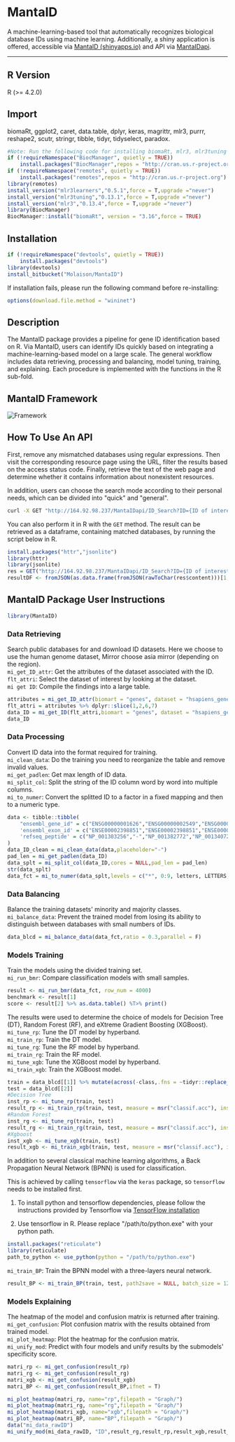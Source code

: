 # MantaID

A machine-learning-based tool that automatically recognizes biological database IDs using machine learning. Additionally, a shiny application is offered, accessible via [MantaID (shinyapps.io)](https://molaison.shinyapps.io/MantaID/) and API via [MantaIDapi](http://164.92.98.237/MantaIDapi/__docs__/).

-------------

## R Version 

R (>= 4.2.0)

## Import

biomaRt, ggplot2, caret, data.table, dplyr, keras, magrittr, mlr3, purrr, reshape2, scutr, stringr, tibble, tidyr, tidyselect, paradox.

```R
#Note: Run the following code for installing biomaRt, mlr3, mlr3tuning packages of specific version.
if (!requireNamespace("BiocManager", quietly = TRUE))
    install.packages("BiocManager",repos = "http://cran.us.r-project.org")
if (!requireNamespace("remotes", quietly = TRUE))
    install.packages("remotes",repos = "http://cran.us.r-project.org")
library(remotes)
install_version("mlr3learners","0.5.1",force = T,upgrade ="never")
install_version("mlr3tuning","0.13.1",force = T,upgrade ="never")
install_version("mlr3","0.13.4",force = T,upgrade ="never")
library(BiocManager)
BiocManager::install("biomaRt", version = "3.16",force = TRUE)
```

## Installation

```R
if (!requireNamespace("devtools", quietly = TRUE))
    install.packages("devtools")
library(devtools)
install_bitbucket("Molaison/MantaID")
```

If installation fails, please run the following command before re-installing:

```r
options(download.file.method = "wininet")
```

## Description

The MantaID package provides a pipeline for gene ID identification based on R. Via MantaID, users can identify IDs quickly based on integrating a machine-learning-based model on a large scale. The general workflow includes data retrieving, processing and balancing, model tuning, training, and explaining. Each procedure is implemented with the functions in the R sub-fold.


## MantaID Framework

![Framework](Graph/FIG1.png)

## How To Use An API

First, remove any mismatched databases using regular expressions. Then visit the corresponding resource page using the URL, filter the results based on the access status code. Finally, retrieve the text of the web page and determine whether it contains information about nonexistent resources.

In addition, users can choose the search mode according to their personal needs, which can be divided into "quick" and "general".

```bash
curl -X GET "http://164.92.98.237/MantaIDapi/ID_Search?ID={ID of interest}&SearchMode={mode}" -H "accept: */*"
```

You can also perform it in R with the `GET` method. The result can be retrieved as a dataframe, containing matched databases, by running the script below in R.

```R
install.packages("httr","jsonlite")
library(httr)
library(jsonlite)
res = GET("http://164.92.98.237/MantaIDapi/ID_Search?ID={ID of interest}&SearchMode={mode}")
resultDF <- fromJSON(as.data.frame(fromJSON(rawToChar(res$content)))[1,1])
```

## MantaID Package User Instructions

```R
library(MantaID) 
```

### Data Retrieving

Search public databases for and download ID datasets. Here we choose to use the human genome dataset, Mirror choose asia mirror (depending on the region).     
`mi_get_ID_attr`: Get the attributes of the dataset associated with the ID.       
`flt_attri`: Select the dataset of interest by looking at the dataset.        
`mi get ID`: Compile the findings into a large table.

```R
attributes = mi_get_ID_attr(biomart = "genes", dataset = "hsapiens_gene_ensembl", mirror = "asia")
flt_attri = attributes %>% dplyr::slice(1,2,6,7)
data_ID = mi_get_ID(flt_attri,biomart = "genes", dataset = "hsapiens_gene_ensembl", mirror = "asia")
data_ID
```

### Data Processing

Convert ID data into the format required for training.        
`mi_clean_data`: Do the training you need to reorganize the table and remove invalid values.        
`mi_get_padlen`: Get max length of ID data.        
`mi_split_col`: Split the string of the ID column word by word into multiple columns.          
`mi_to_numer`: Convert the splitted ID to a factor in a fixed mapping and then to a numeric type.

```R
data <- tibble::tibble(
	"ensembl_gene_id" = c("ENSG00000001626","ENSG00000002549","ENSG00000002586","ENSG00000002745"),
	'ensembl_exon_id' = c("ENSE00002398851","ENSE00002398851","ENSE00002398851","ENSE00002398851"),
	'refseq_peptide' = c("NP_001303256","-","NP_001382772","NP_001340728")
)
data_ID_clean = mi_clean_data(data,placeholder="-")
pad_len = mi_get_padlen(data_ID)
data_splt = mi_split_col(data_ID,cores = NULL,pad_len = pad_len)
str(data_splt)
data_fct = mi_to_numer(data_splt,levels = c("*", 0:9, letters, LETTERS, "_", ".", "-", " ", "/", "\\", ":"))
```

### Data Balancing

Balance the training datasets' minority and majority classes.          
`mi_balance_data`: Prevent the trained model from losing its ability to distinguish between databases with small numbers of IDs.

```R
data_blcd = mi_balance_data(data_fct,ratio = 0.3,parallel = F)
```

### Models Training

Train the models using the divided training set.     
`mi_run_bmr`: Compare classification models with small samples. 

```R
result <- mi_run_bmr(data_fct, row_num = 4000)
benchmark <- result[1]
score <- result[2] %>% as.data.table() %T>% print()
```

The results were used to determine the choice of models for Decision Tree (DT), Random Forest (RF), and eXtreme Gradient Boosting (XGBoost).    
`mi_tune_rp`: Tune the DT model by hyperband.     
`mi_train_rp`: Train the DT model.     
`mi_tune_rg`: Tune the RF model by hyperband.        
`mi_train_rg`: Train the RF model.        
`mi_tune_xgb`: Tune the XGBoost model by hyperband.      
`mi_train_xgb`: Train the XGBoost model.

```R
train = data_blcd[[1]] %>% mutate(across(-class,.fns = ~tidyr::replace_na(.x,0))) %>% dplyr::slice(sample(nrow(data_blcd[[1]]), 2000), preserve = TRUE) 
test = data_blcd[[2]]
#Decision Tree
inst_rp <- mi_tune_rp(train, test)
result_rp <- mi_train_rp(train, test, measure = msr("classif.acc"), instance = inst_rp[[1]])
#Random Forest
inst_rg <- mi_tune_rg(train, test)
result_rg <- mi_train_rg(train, test, measure = msr("classif.acc"), instance = inst_rg[[1]])
#Xgboost
inst_xgb <- mi_tune_xgb(train, test)
result_xgb <- mi_train_xgb(train, test, measure = msr("classif.acc"), instance = inst_xgb[[1]])
```

In addition to several classical machine learning algorithms, a Back Propagation Neural Network (BPNN) is used for classification.

This is achieved by calling `tensorflow` via the `keras` package, so `tensorflow` needs to be installed first. 

1. To install python and tensorflow dependencies, please follow the instructions provided by Tensorflow via [TensorFlow installation](https://www.tensorflow.org/install/pip?hl=zh-cn#system-install)

2. Use tensorflow in R. Please replace "/path/to/python.exe" with your python path.

```R
install.packages("reticulate")
library(reticulate)
path_to_python <- use_python(python = "/path/to/python.exe")
```

`mi_train_BP`: Train the BPNN model with a three-layers neural network.

```R
result_BP <- mi_train_BP(train, test, path2save = NULL, batch_size = 128, epochs = 64, validation_split = 0.3)
```

### Models Explaining

The heatmap of the model and confusion matrix is returned after training.        
`mi_get_confusion`: Plot confusion matrix with the results obtained from trained model.          
`mi_plot_heatmap`: Plot the heatmap for the confusion matrix.        
`mi_unify_mod`: Predict with four models and unify results by the submodels' specificity score.

```R
matri_rp <- mi_get_confusion(result_rp)
matri_rg <- mi_get_confusion(result_rg)
matri_xgb <- mi_get_confusion(result_xgb)
matri_BP <- mi_get_confusion(result_BP,ifnet = T)

mi_plot_heatmap(matri_rp, name="rp",filepath = "Graph/")
mi_plot_heatmap(matri_rg, name="rg",filepath = "Graph/")
mi_plot_heatmap(matri_xgb, name="xgb",filepath = "Graph/")
mi_plot_heatmap(matri_BP, name="BP",filepath = "Graph/")
data("mi_data_rawID")
mi_unify_mod(mi_data_rawID, "ID",result_rg,result_rp,result_xgb,result_BP,c_value = 0.75, pad_len = pad_len)
```
